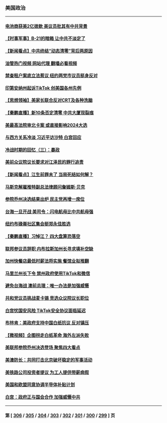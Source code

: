### 美国政治
---
#### [电池商获美2亿拨款 美议员批其有中共背景](../../pages/ncid1078159/n13880881.md?12090445) 
#### [【时事军事】B-21的暗箱 让中共不淡定了](../../pages/ncid1078159/n13880759.md?12090445) 
#### [【新闻看点】中共终结“动态清零”背后两原因](../../pages/ncid1078159/n13880406.md?12090445) 
#### [油管热门视频 网站代理 翻墙必看视频](http://138.2.39.72:81/youtube.html?epic-marker?12090445)
#### [禁查租户案底立法惹议 纽约两党市议员挺身反对](../../pages/ncid1078159/n13880639.md?12090445) 
#### [印第安纳州起诉TikTok 创美国各州先例](../../pages/ncid1078159/n13880546.md?12090445) 
#### [【思想领袖】美家长联合反对CRT及各种洗脑](../../pages/ncid1078159/n13861259.md?12090445) 
#### [【秦鹏直播】新10条否定清零 中共大厦现裂痕](../../pages/ncid1078159/n13880424.md?12090445) 
#### [美最高法院审北卡案 或直接影响2024大选](../../pages/ncid1078159/n13880332.md?12090445) 
#### [与西方关系冷淡 习近平访沙特 白宫回应](../../pages/ncid1078159/n13880338.md?12090445) 
#### [冷战时期的回忆（三）：暴政](../../pages/ncid1078159/n13880345.md?12090445) 
#### [美前众议院议长要求对江泽民的罪行追责](../../pages/ncid1078159/n13880250.md?12090445) 
#### [【新闻看点】江生前罪未了 当局死结如何解？](../../pages/ncid1078159/n13879741.md?12090445) 
#### [马斯克解雇推特副总法律顾问詹姆斯·贝克](../../pages/ncid1078159/n13879749.md?12090445) 
#### [参院乔州决选结果出炉 民主党再增一席位](../../pages/ncid1078159/n13879720.md?12090445) 
#### [台海一旦开战 美司令：闪电航母比中共航母强](../../pages/ncid1078159/n13879801.md?12090445) 
#### [纽约布碌崙社区集会挺郑永佳胜选](../../pages/ncid1078159/n13879859.md?12090445) 
#### [【秦鹏直播】习悼江？ 四大盘算恐落空](../../pages/ncid1078159/n13879660.md?12090445) 
#### [联邦参议员辞职 内布拉斯加州长寻求填补空缺](../../pages/ncid1078159/n13879729.md?12090445) 
#### [加州快餐店最低时薪法将实施 餐馆业拟推翻](../../pages/ncid1078159/n13879780.md?12090445) 
#### [马里兰州长下令 禁州政府使用TikTok和微信](../../pages/ncid1078159/n13879675.md?12090445) 
#### [避免台海战 澳前总理：唯一办法是加强威慑](../../pages/ncid1078159/n13879719.md?12090445) 
#### [共和党议员挑战麦卡锡 竞选众议院议长职位](../../pages/ncid1078159/n13879704.md?12090445) 
#### [白宫忧国安风险 TikTok安全协议面临延迟](../../pages/ncid1078159/n13879684.md?12090445) 
#### [布林肯：美政府支持中国白纸抗议 反对镇压](../../pages/ncid1078159/n13879629.md?12090445) 
#### [【微视频】企图拐走白纸革命 海外左派失败](../../pages/ncid1078159/n13879560.md?12090445) 
#### [美联邦参院乔州决选登场 聚焦四大看点](../../pages/ncid1078159/n13879497.md?12090445) 
#### [美澳防长：共同打击北京破坏稳定的军事活动](../../pages/ncid1078159/n13879387.md?12090445) 
#### [美铁路公司投资者提议 为工人提供带薪病假](../../pages/ncid1078159/n13879270.md?12090445) 
#### [美国和欧盟同意协调半导体补贴计划](../../pages/ncid1078159/n13879188.md?12090445) 
#### [白宫：政府正与国会合作 加强威慑中共](../../pages/ncid1078159/n13879133.md?12090445) 

---
#### 第 [ [306](./306.md?12090445) / [305](./305.md?12090445) / [304](./304.md?12090445) / [303](./303.md?12090445) / [302](./302.md?12090445) / [301](./301.md?12090445) / [300](./300.md?12090445) / [299](./299.md?12090445) ] 页
